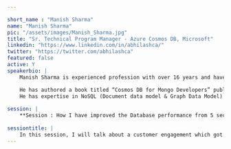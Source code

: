 ```yaml
---

short_name : "Manish Sharma"
name: "Manish Sharma"
pic: "/assets/images/Manish_Sharma.jpg"
title: "Sr. Technical Program Manager - Azure Cosmos DB, Microsoft"
linkedin: "https://www.linkedin.com/in/abhilashca/"
twitter: "https://twitter.com/abhilashca"
featured: false
active: Y
speakerbio: |
    Manish Sharma is experienced profession with over 16 years and have experience in architecting high volume/large scale databases ranging from RDBMS, NoSQL & BigData. Currently, he is responsible for Technological product adoption in India & APAC.

    He has authored a book titled “Cosmos DB for Mongo Developers” published by Apress and also authored on Open Source For You (OSFY). He is a certified Azure Solution Architect, Cloud Data Architect, AWS Sol. Architect, .NET Solution Developer and PMP certified. He is a regular speaker in various technical conferences organized by Microsoft (FutureDecoded, Azure Conference, specialized Webinars) & Community (GIDS, Docker, DPS etc.) for Client-Server, Cloud & Data technologies.
    He has expertise in NoSQL (Document data model & Graph Data Model) & Searching technologies e.g. Lucene, Solr, Elastic Search, Azure Search etc. & Cloud e.g. Azure, AWS, Softlayer & OpenStack etc. technologies. He had also worked on JAVA, SPRING, .NET, UWP, Client-Server architecture-based applications, SOA integration projects
    
session: |
    **Session : How I have improved the Database performance from 5 seconds to 1 millisecond?**
    
sessiontitle: |
    In this session, I will talk about a customer engagement which got started from customer getting 5 seconds against their expected benchmark of 50 milliseconds. I will discuss the optimization pointers and how we implemented them.
---
```


